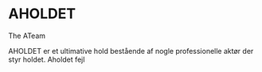# AHOLDET
The ATeam 

AHOLDET er et ultimative hold bestående af nogle professionelle aktør der styr holdet.
Aholdet fejl
